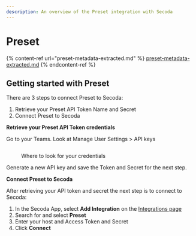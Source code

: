 ```yaml
---
description: An overview of the Preset integration with Secoda
---
```


# Preset

{% content-ref url="preset-metadata-extracted.md" %}
[preset-metadata-extracted.md](preset-metadata-extracted.md)
{% endcontent-ref %}

## Getting started with Preset

There are 3 steps to connect Preset to Secoda:

1. Retrieve your Preset API Token Name and Secret
2. Connect Preset to Secoda

**Retrieve your Preset API Token credentials**

Go to your Teams. Look at Manage User Settings > API keys

<figure><img src="../../../.gitbook/assets/Screenshot 2024-05-08 at 9.49.00 AM.png" alt=""><figcaption><p>Where to look for your credentials</p></figcaption></figure>

Generate a new API key and save the Token and Secret for the next step.

**Connect Preset to Secoda**

After retrieving your API token and secret the next step is to connect to Secoda:

1. In the Secoda App, select **Add Integration** on the [Integrations page](https://app.secoda.co/integrations/browse)
2. Search for and select **Preset**
3. Enter your host and Access  Token and Secret
4. Click **Connect**

